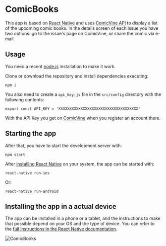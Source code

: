# ComicBooks

This app is based on [React Native](https://facebook.github.io/react-native/) and uses [ComicVine API](https://comicvine.gamespot.com/api/) to display a list of the upcoming comic books. In the details screen of each issue you have two options: go to the issue's page on ComicVine, or share the comic via e-mail.

## Usage

You need a recent [node.js](https://nodejs.org/) installation to make it work. 

Clone or download the repository and install dependencies executing:

```shell
npm i
```

You also need to create a `api_key.js` file in the `src/config` directory with the following contents:

```
export const API_KEY = 'XXXXXXXXXXXXXXXXXXXXXXXXXXXXXXXXXXXX'
```

With the API Key you get on [ComicVine](https://comicvine.gamespot.com/api/) when you register an account there.

## Starting the app

After that, you have to start the development server with:

```shell
npm start
```

After [installing React Native](https://facebook.github.io/react-native/docs/getting-started) on your system, the app can be started with:

```shell
react-native run-ios
```

Or:

```shell
react-native run-android
```

## Installing the app in a actual device

The app can be installed in a phone or a tablet, and the instructions to make that possible depend on your OS and the type of device. You can refer to the [full instructions in the React Native documentation](https://facebook.github.io/react-native/docs/running-on-device).

![ComicBooks](screenshot.png?raw=true "ComicBooks")